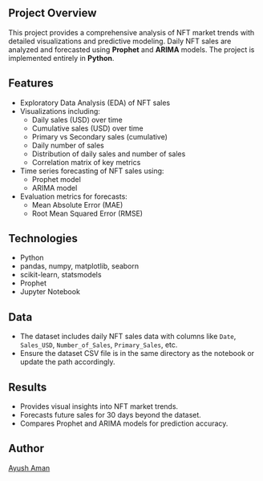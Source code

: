 ## Project Overview
This project provides a comprehensive analysis of NFT market trends with detailed visualizations and predictive modeling. Daily NFT sales are analyzed and forecasted using **Prophet** and **ARIMA** models. The project is implemented entirely in **Python**.

## Features
- Exploratory Data Analysis (EDA) of NFT sales
- Visualizations including:
  - Daily sales (USD) over time
  - Cumulative sales (USD) over time
  - Primary vs Secondary sales (cumulative)
  - Daily number of sales
  - Distribution of daily sales and number of sales
  - Correlation matrix of key metrics
- Time series forecasting of NFT sales using:
  - Prophet model
  - ARIMA model
- Evaluation metrics for forecasts:
  - Mean Absolute Error (MAE)
  - Root Mean Squared Error (RMSE)

## Technologies
- Python
- pandas, numpy, matplotlib, seaborn
- scikit-learn, statsmodels
- Prophet
- Jupyter Notebook


## Data

* The dataset includes daily NFT sales data with columns like `Date`, `Sales_USD`, `Number_of_Sales`, `Primary_Sales`, etc.
* Ensure the dataset CSV file is in the same directory as the notebook or update the path accordingly.

## Results

* Provides visual insights into NFT market trends.
* Forecasts future sales for 30 days beyond the dataset.
* Compares Prophet and ARIMA models for prediction accuracy.

## Author

[Ayush Aman](www.linkedin.com/in/ayush-aman-039817161)

